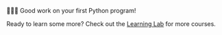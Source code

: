 🎉🎉🎉 Good work on your first Python program!

Ready to learn some more? Check out the [Learning Lab](https://lab.github.com/) for more courses.
